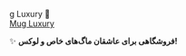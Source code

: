 
g Luxury 🌟  
[Mug Luxury]( https://saragolmohammadi.github.io/foroshgah-lavazm-janbi22/)

✨ **فروشگاهی برای عاشقان ماگ‌های خاص و لوکس!**
